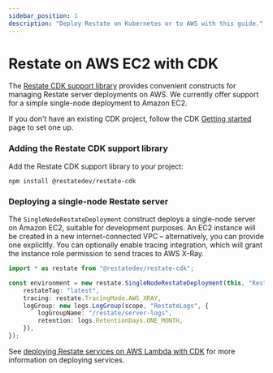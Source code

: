```yaml
---
sidebar_position: 1
description: "Deploy Restate on Kubernetes or to AWS with this guide."
---
```


# Restate on AWS EC2 with CDK

The [Restate CDK support library](https://www.npmjs.com/package/@restatedev/restate-cdk) provides convenient constructs
for managing Restate server deployments on AWS. We currently offer support for a simple single-node deployment to Amazon
EC2.

If you don't have an existing CDK project, follow the
CDK [Getting started](https://docs.aws.amazon.com/cdk/v2/guide/hello_world.html) page to set one up.

### Adding the Restate CDK support library

Add the Restate CDK support library to your project:

```shell
npm install @restatedev/restate-cdk
```

### Deploying a single-node Restate server

The `SingleNodeRestateDeployment` construct deploys a single-node server on Amazon EC2, suitable for development
purposes. An EC2 instance will be created in a new internet-connected VPC – alternatively, you can provide one
explicitly. You can optionally enable tracing integration, which will grant the instance role permission to send traces
to AWS X-Ray.

```typescript
import * as restate from "@restatedev/restate-cdk";

const environment = new restate.SingleNodeRestateDeployment(this, "Restate", {
	restateTag: "latest",
	tracing: restate.TracingMode.AWS_XRAY,
	logGroup: new logs.LogGroup(scope, "RestateLogs", {
		logGroupName: "/restate/server-logs",
		retention: logs.RetentionDays.ONE_MONTH,
	}),
});
```

See [deploying Restate services on AWS Lambda with CDK](/deploy/lambda/cdk) for more information on deploying
services.
